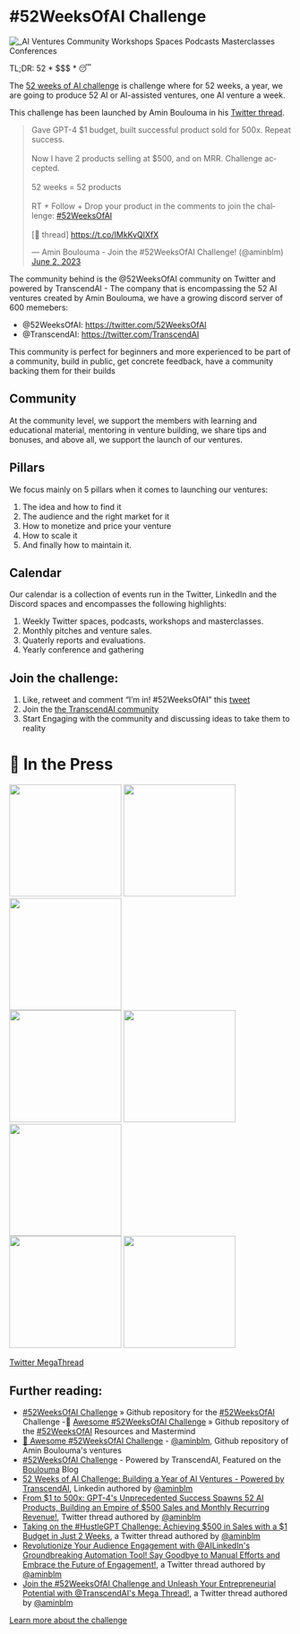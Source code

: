 # #52WeeksOfAI Challenge

![_AI Ventures  Community  Workshops  Spaces  Podcasts  Masterclasses  Conferences](https://github.com/aminblm/52WeeksOfAI-Challenge/assets/25132838/d6d9cffe-7c47-4e32-af12-14958b792550)

TL;DR: 52 * $$$ * 😴

The [52 weeks of AI challenge](https://transcendai.substack.com/p/52-weeks-of-ai-challenge-building) is challenge where for 52 weeks, a year, we are going to produce 52 AI or AI-assisted ventures, one AI venture a week.

This challenge has been launched by Amin Boulouma in his [Twitter thread](https://twitter.com/aminblm/status/1664526401888813057?s=20).

<blockquote class="twitter-tweet" data-lang="en" data-theme="dark"><p lang="en" dir="ltr">Gave GPT-4 $1 budget, built successful product sold for 500x. Repeat success.<br><br>Now I have 2 products selling at $500, and on MRR. Challenge accepted.<br><br>52 weeks = 52 products<br><br>RT + Follow + Drop your product in the comments to join the challenge: <a href="https://twitter.com/hashtag/52WeeksOfAI?src=hash&amp;ref_src=twsrc%5Etfw">#52WeeksOfAI</a><br><br>[🧵 thread] <a href="https://t.co/IMkKvQlXfX">https://t.co/IMkKvQlXfX</a></p>&mdash; Amin Boulouma - Join the #52WeeksOfAI Challenge! (@aminblm) <a href="https://twitter.com/aminblm/status/1664526401888813057?ref_src=twsrc%5Etfw">June 2, 2023</a></blockquote> 


The community behind is the @52WeeksOfAI community on Twitter and powered by TranscendAI - The company that is encompassing the 52 AI ventures created by Amin Boulouma, we have a growing discord server of 600 memebers:

- @52WeeksOfAI: https://twitter.com/52WeeksOfAI 
- @TranscendAI: https://twitter.com/TranscendAI 

This community is perfect for beginners and more experienced to be part of a community, build in public, get concrete feedback, have a community backing them for their builds

## Community

At the community level, we support the members with learning and educational material, mentoring in venture building, we share tips and bonuses, and above all, we support the launch of our ventures.

## Pillars

We focus mainly on 5 pillars when it comes to launching our ventures: 

1. The idea and how to find it
2. The audience and the right market for it
3. How to monetize and price your venture
4. How to scale it 
5. And finally how to maintain it.

## Calendar

Our calendar is a collection of events run in the Twitter, LinkedIn and the Discord spaces and encompasses the following highlights:

1. Weekly Twitter spaces, podcasts, workshops and masterclasses. 
2. Monthly pitches and venture sales. 
3. Quaterly reports and evaluations. 
4. Yearly conference and gathering

## Join the challenge:

1. Like, retweet and comment “I’m in! #52WeeksOfAI” this [tweet](https://twitter.com/aminblm/status/1664526401888813057?s=20)
2. Join the [the TranscendAI community](https://transcendai.substack.com/)
3. Start Engaging with the community and discussing ideas to take them to reality


# <a name="press"></a>📰 In the Press

<a href="#"><img src="https://logos-download.com/wp-content/uploads/2016/05/Fortune_logo_black_bg.png" width="200"/></a>
<a href="#"><img src="https://th.bing.com/th/id/R.de0c99a89b810a05ce8b279131ac2402?rik=u6wy2iGdttFB6A&riu=http%3a%2f%2fknowtechie.com%2fwp-content%2fuploads%2f2014%2f09%2fmashable-logo-1024x204.png&ehk=0Te8NC%2f%2b8kga3VUS8LZZJ94NjuelzMFUefTCCJ2tbYw%3d&risl=&pid=ImgRaw&r=0" width="200"/></a>
<a href="#"><img src="https://th.bing.com/th/id/R.68b0495bd14a0f4d4b3d80a4d671964b?rik=vzzMLqpdwgZy2w&riu=http%3a%2f%2fwww.talktothepress.co.uk%2fwp-content%2fuploads%2f2015%2f05%2fmirror-logo.png&ehk=t1NkLgUpxE%2b9LJUWOerjQ81mInQIjr5%2bwTrPIg%2bpdJg%3d&risl=&pid=ImgRaw&r=0" width="200"/></a>
<br>
<a href="#"><img src="https://fiverr-res.cloudinary.com/t_delivery_thumb,q_auto,f_auto/deliveries/52074437/original/creative-logo-design_ws_1471283896.jpg" width="200"/></a>
<a href="#"><img src="https://cereusfinancial.com/wp-content/uploads/2020/08/Yahoo-Finance.png" width="200"/></a>
<a href="#"><img src="https://images.squarespace-cdn.com/content/v1/5c795838840b1645c313486b/1551458084005-88748JPCGY8NNNOQ1TQO/ke17ZwdGBToddI8pDm48kEEIqQdm9BveNflYrBmgLscUqsxRUqqbr1mOJYKfIPR7LoDQ9mXPOjoJoqy81S2I8N_N4V1vUb5AoIIIbLZhVYwL8IeDg6_3B-BRuF4nNrNcQkVuAT7tdErd0wQFEGFSnKf989G565wP-hlb4QN2XPRbQy757K-AC5bHwWKFa8mR5LHyKwBXajiqsv2rce3p_A/Business+Insider+Logo.png" width="200"/></a>
<br>
<a href="#"><img src="https://www.thearcticinstitute.org/wp-content/uploads/2017/12/Futurism_logo.png?x62767" width="200"/></a>
<a href="#"><img src="https://th.bing.com/th/id/R.1c405d2b4ab37cdbbce245d55ef66dcd?rik=NZz8shvdGQiXSQ&riu=http%3a%2f%2fwww.leader.co.za%2fleadership%2flogos%2flogo_entrepreneur_01e6.png&ehk=yad95qLLWsHvY2JT7X2cCVorxujCHVU6VbC92Auh%2frs%3d&risl=&pid=ImgRaw&r=0" width="200"/></a>

[Twitter MegaThread](https://twitter.com/aminblm/status/1664526401888813057?s=20)

## Further reading:

- [#52WeeksOfAI Challenge](https://github.com/aminblm/52WeeksOfAI-Challenge) » Github repository for the [#52WeeksOfAI](https://transcendai.substack.com/publish/post/127388579) Challenge
-🧠 [Awesome #52WeeksOfAI Challenge](https://github.com/aminblm/awesome-52WeeksOfAI) » Github repository of the [#52WeeksOfAI](https://transcendai.substack.com/publish/post/127388579) Resources and Mastermind
- [🧠 Awesome #52WeeksOfAI Challenge](https://github.com/aminblm/awesome-52WeeksOfAI-aminblm) - [@aminblm](https://github.com/aminblm), Github repository of Amin Boulouma's ventures
- [#52WeeksOfAI Challenge](https://blog.boulouma.com/2023/06/52-weeks-of-ai-challenge-building-year.html) - Powered by TranscendAI, Featured on the [Boulouma](http://blog.boulouma.com/) Blog
- [52 Weeks of AI Challenge: Building a Year of AI Ventures - Powered by TranscendAI](https://www.linkedin.com/pulse/52-weeks-ai-challenge-building-year-ventures-powered-amin-boulouma/), Linkedin authored by [@aminblm](https://github.com/aminblm)
- [From $1 to 500x: GPT-4's Unprecedented Success Spawns 52 AI Products, Building an Empire of $500 Sales and Monthly Recurring Revenue!](https://twitter.com/aminblm/status/1664526401888813057?s=20), Twitter thread authored by [@aminblm](https://github.com/aminblm)
- [Taking on the #HustleGPT Challenge: Achieving $500 in Sales with a $1 Budget in Just 2 Weeks](https://twitter.com/aminblm/status/1664526403889512450?s=20), a Twitter thread authored by [@aminblm](https://github.com/aminblm)
- [Revolutionize Your Audience Engagement with @AILinkedIn's Groundbreaking Automation Tool! Say Goodbye to Manual Efforts and Embrace the Future of Engagement!](https://twitter.com/aminblm/status/1662939856681459718?s=20), a Twitter thread authored by [@aminblm](https://github.com/aminblm)
- [Join the #52WeeksOfAI Challenge and Unleash Your Entrepreneurial Potential with @TranscendAI's Mega Thread!](https://twitter.com/aminblm/status/1667983352526249985?s=20), a Twitter thread authored by [@aminblm](https://github.com/aminblm)

[Learn more about the challenge](https://transcendai.substack.com/p/52-weeks-of-ai-challenge-building)
